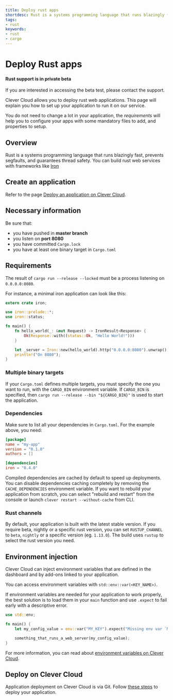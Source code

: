 ```yaml
---
title: Deploy rust apps
shortdesc: Rust is a systems programming language that runs blazingly fast, prevents segfaults, and guarantees thread safety.
tags:
- rust
keywords:
- rust
- cargo
---
```


# Deploy Rust apps

<div class="panel panel-warning">
  <div class="panel-heading">
     <h4>Rust support is in private beta</h4>
  </div>
  <div class="panel-body">
    If you are interested in accessing the beta test, please contact the support.
  </div>
</div>

Clever Cloud allows you to deploy rust web applications. This page will explain
you how to set up your application to run it on our service.

You do not need to change a lot in your application, the *requirements* will
help you to configure your apps with some mandatory files to add, and
properties to setup.

## Overview

Rust is a systems programming language that runs blazingly fast, prevents
segfaults, and guarantees thread safety. You can build rust web services with
frameworks like [Iron](http://ironframework.io/)

## Create an application

Refer to the page [Deploy an application on Clever Cloud](/doc/clever-cloud-overview/add-application/).

## Necessary information

Be sure that:

* you have pushed in <b>master branch</b>
* you listen on <b>port 8080</b>
* you have committed `Cargo.lock`
* you have at least one binary target in `Cargo.toml`

## Requirements

The result of `cargo run --release --locked` must be a process listening on
`0.0.0.0:8080`.

For instance, a minimal iron application can look like this:

```rust
extern crate iron;

use iron::prelude::*;
use iron::status;

fn main() {
    fn hello_world(_: &mut Request) -> IronResult<Response> {
        Ok(Response::with((status::Ok, "Hello World!")))
    }

    let _server = Iron::new(hello_world).http("0.0.0.0:8080").unwrap();
    println!("On 8080");
}
```

### Multiple binary targets

If your `Cargo.toml` defines multiple targets, you must specify the one you
want to run, with the `CARGO_BIN` environment variable. If `CARGO_BIN` is
specified, then `cargo run --release --bin "${CARGO_BIN}"` is used to start
the application.

### Dependencies

Make sure to list all your dependencies in `Cargo.toml`. For the example
above, you need:

```toml
[package]
name = "my-app"
version = "0.1.0"
authors = []

[dependencies]
iron = "0.4.0"
```

Compiled dependencies are cached by default to speed up deployments. You can
disable dependencies caching completely by removing the `CACHE_DEPENDENCIES`
environment variable. If you want to rebuild your application from scratch,
you can select "rebuild and restart" from the console or launch `clever
restart --without-cache` from CLI.

### Rust channels

By default, your application is built with the latest stable version. If you
require beta, nightly or a specific rust version, you can set `RUSTUP_CHANNEL`
to `beta`, `nightly` or a specific version (eg. `1.13.0`). The build uses
`rustup` to select the rust version you need.

## Environment injection

Clever Cloud can inject environment variables that are defined in the
dashboard and by add-ons linked to your application.

You can access environment variables with `std::env::var(<KEY_NAME>)`.

If environment variables are needed for your application to work properly, the
best solution is to load them in your `main` function and use `.expect` to
fail early with a descriptive error.

```rust
use std::env;

fn main() {
    let my_config_value = env::var("MY_KEY").expect("Missing env var `MY_KEY`");

    something_that_runs_a_web_server(my_config_value);
}
```

For more information, you can read about [environment variables on Clever
Cloud](/doc/admin-console/environment-variables/).

## Deploy on Clever Cloud

Application deployment on Clever Cloud is via Git. Follow [these
steps](/doc/clever-cloud-overview/add-application/) to deploy your
application.
